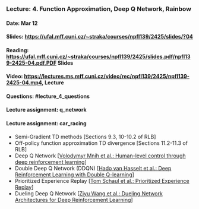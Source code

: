 ### Lecture: 4. Function Approximation, Deep Q Network, Rainbow
#### Date: Mar 12
#### Slides: https://ufal.mff.cuni.cz/~straka/courses/npfl139/2425/slides/?04
#### Reading: https://ufal.mff.cuni.cz/~straka/courses/npfl139/2425/slides.pdf/npfl139-2425-04.pdf,PDF Slides
#### Video: https://lectures.ms.mff.cuni.cz/video/rec/npfl139/2425/npfl139-2425-04.mp4, Lecture
#### Questions: #lecture_4_questions
#### Lecture assignment: q_network
#### Lecture assignment: car_racing

- Semi-Gradient TD methods [Sections 9.3, 10-10.2 of RLB]
- Off-policy function approximation TD divergence [Sections 11.2-11.3 of RLB]
- Deep Q Network [[Volodymyr Mnih et al.: Human-level control through deep reinforcement learning](https://storage.googleapis.com/deepmind-media/dqn/DQNNaturePaper.pdf)]
- Double Deep Q Network (DDQN) [[Hado van Hasselt et al.: Deep Reinforcement Learning with Double Q-learning](https://arxiv.org/abs/1509.06461)]
- Prioritized Experience Replay [[Tom Schaul et al.: Prioritized Experience Replay](https://arxiv.org/abs/1511.05952)]
- Dueling Deep Q Network [[Ziyu Wang et al.: Dueling Network Architectures for Deep Reinforcement Learning](https://arxiv.org/abs/1511.06581)]
